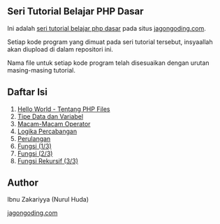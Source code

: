 ## Seri Tutorial Belajar PHP Dasar

Ini adalah [seri tutorial belajar php dasar](https://jagongoding.com/web/php/dasar) pada situs [jagongoding.com](https://jagongoding.com).

Setiap kode program yang dimuat pada seri tutorial tersebut, insyaallah akan diupload di dalam repositori ini. 

Nama file untuk setiap kode program telah disesuaikan dengan urutan masing-masing tutorial.

## Daftar Isi

1. [Hello World - Tentang PHP Files](https://jagongoding.com/web/php/dasar/hello-world/)
2. [Tipe Data dan Variabel](https://jagongoding.com/web/php/dasar/tipe-data-dan-variable/)
3. [Macam-Macam Operator](https://jagongoding.com/web/php/dasar/macam-macam-operator/)
4. [Logika Percabangan](https://jagongoding.com/web/php/dasar/logika-percabangan/)
5. [Perulangan](https://jagongoding.com/web/php/dasar/perulangan/)
6. [Fungsi (1/3)](https://jagongoding.com/web/php/dasar/fungsi/)
7. [Fungsi (2/3)](https://jagongoding.com/web/php/dasar/fungsi-bagian-2/)
8. [Fungsi Rekursif (3/3)](https://jagongoding.com/web/php/dasar/fungsi-rekursif/)

## Author

Ibnu Zakariyya (Nurul Huda)

[jagongoding.com](https://jagongoding.com)